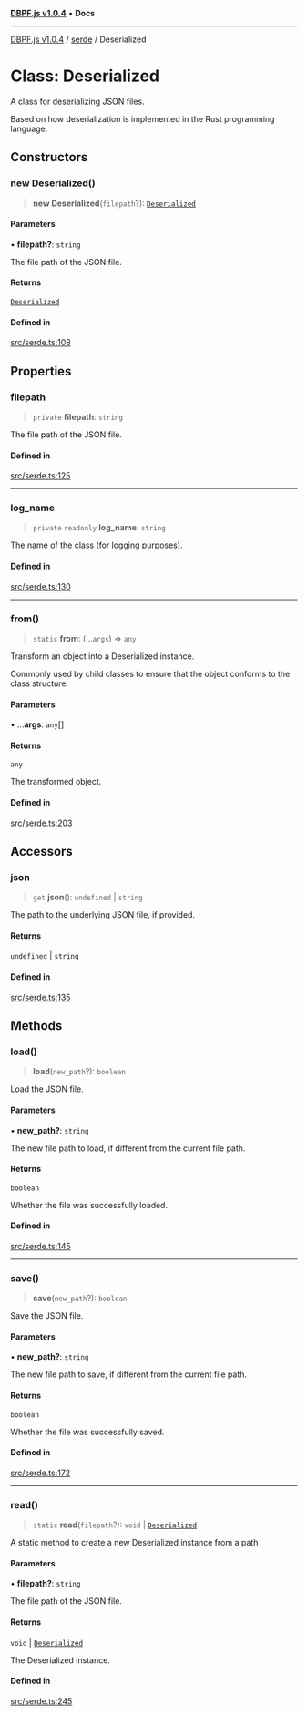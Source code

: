 [**DBPF.js v1.0.4**](../../README.md) • **Docs**

***

[DBPF.js v1.0.4](../../README.md) / [serde](../README.md) / Deserialized

# Class: Deserialized

A class for deserializing JSON files.

Based on how deserialization is implemented in the Rust programming language.

## Constructors

### new Deserialized()

> **new Deserialized**(`filepath`?): [`Deserialized`](Deserialized.md)

#### Parameters

• **filepath?**: `string`

The file path of the JSON file.

#### Returns

[`Deserialized`](Deserialized.md)

#### Defined in

[src/serde.ts:108](https://github.com/anonhostpi/DBPF.js/blob/e569a7b6dd4749dd61bb4dc9869d762307968221/src/serde.ts#L108)

## Properties

### filepath

> `private` **filepath**: `string`

The file path of the JSON file.

#### Defined in

[src/serde.ts:125](https://github.com/anonhostpi/DBPF.js/blob/e569a7b6dd4749dd61bb4dc9869d762307968221/src/serde.ts#L125)

***

### log\_name

> `private` `readonly` **log\_name**: `string`

The name of the class (for logging purposes).

#### Defined in

[src/serde.ts:130](https://github.com/anonhostpi/DBPF.js/blob/e569a7b6dd4749dd61bb4dc9869d762307968221/src/serde.ts#L130)

***

### from()

> `static` **from**: (...`args`) => `any`

Transform an object into a Deserialized instance.

Commonly used by child classes to ensure that the object conforms to the class structure.

#### Parameters

• ...**args**: `any`[]

#### Returns

`any`

The transformed object.

#### Defined in

[src/serde.ts:203](https://github.com/anonhostpi/DBPF.js/blob/e569a7b6dd4749dd61bb4dc9869d762307968221/src/serde.ts#L203)

## Accessors

### json

> `get` **json**(): `undefined` \| `string`

The path to the underlying JSON file, if provided.

#### Returns

`undefined` \| `string`

#### Defined in

[src/serde.ts:135](https://github.com/anonhostpi/DBPF.js/blob/e569a7b6dd4749dd61bb4dc9869d762307968221/src/serde.ts#L135)

## Methods

### load()

> **load**(`new_path`?): `boolean`

Load the JSON file.

#### Parameters

• **new\_path?**: `string`

The new file path to load, if different from the current file path.

#### Returns

`boolean`

Whether the file was successfully loaded.

#### Defined in

[src/serde.ts:145](https://github.com/anonhostpi/DBPF.js/blob/e569a7b6dd4749dd61bb4dc9869d762307968221/src/serde.ts#L145)

***

### save()

> **save**(`new_path`?): `boolean`

Save the JSON file.

#### Parameters

• **new\_path?**: `string`

The new file path to save, if different from the current file path.

#### Returns

`boolean`

Whether the file was successfully saved.

#### Defined in

[src/serde.ts:172](https://github.com/anonhostpi/DBPF.js/blob/e569a7b6dd4749dd61bb4dc9869d762307968221/src/serde.ts#L172)

***

### read()

> `static` **read**(`filepath`?): `void` \| [`Deserialized`](Deserialized.md)

A static method to create a new Deserialized instance from a path

#### Parameters

• **filepath?**: `string`

The file path of the JSON file.

#### Returns

`void` \| [`Deserialized`](Deserialized.md)

The Deserialized instance.

#### Defined in

[src/serde.ts:245](https://github.com/anonhostpi/DBPF.js/blob/e569a7b6dd4749dd61bb4dc9869d762307968221/src/serde.ts#L245)
